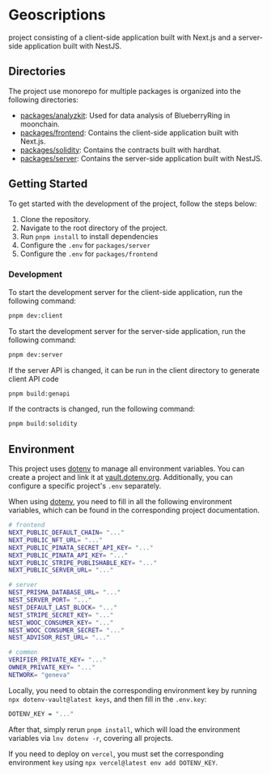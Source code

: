 # Geoscriptions

project consisting of a client-side application built with Next.js and a server-side application built with NestJS.

## Directories

The project use monorepo for multiple packages is organized into the following directories:

- [packages/analyzkit](/packages/analyzkit/):  Used for data analysis of BlueberryRing in moonchain.
- [packages/frontend](/packages//frontend/): Contains the client-side application built with Next.js.
- [packages/solidity](/packages/solidity/):  Contains the contracts built with hardhat.
- [packages/server](/packages/server):  Contains the server-side application built with NestJS.

## Getting Started

To get started with the development of the project, follow the steps below:

1. Clone the repository.
2. Navigate to the root directory of the project.
3. Run `pnpm install` to install dependencies
4. Configure the `.env` for `packages/server`
5. Configure the `.env` for `packages/frontend`

### Development

To start the development server for the client-side application, run the following command:

```sh
pnpm dev:client
```

To start the development server for the server-side application, run the following command:

```sh
pnpm dev:server
```

If the server API is changed, it can be run in the client directory to generate client API code

```sh
pnpm build:genapi
```

If the contracts is changed, run the following command:

```sh
pnpm build:solidity
```

## Environment

This project uses [dotenv](https://dotenvx.com/) to manage all environment variables. You can create a project and link it at [vault.dotenv.org](https://vault.dotenv.org/ui/ui1/project/new). Additionally, you can configure a specific project's `.env` separately.

When using [dotenv](https://dotenvx.com/), you need to fill in all the following environment variables, which can be found in the corresponding project documentation.

```sh
# frontend
NEXT_PUBLIC_DEFAULT_CHAIN= "..."
NEXT_PUBLIC_NFT_URL= "..."
NEXT_PUBLIC_PINATA_SECRET_API_KEY= "..."
NEXT_PUBLIC_PINATA_API_KEY= "..."
NEXT_PUBLIC_STRIPE_PUBLISHABLE_KEY= "..."
NEXT_PUBLIC_SERVER_URL= "..."

# server
NEST_PRISMA_DATABASE_URL= "..."
NEST_SERVER_PORT= "..."
NEST_DEFAULT_LAST_BLOCK= "..."
NEST_STRIPE_SECRET_KEY= "..."
NEST_WOOC_CONSUMER_KEY= "..."
NEST_WOOC_CONSUMER_SECRET= "..."
NEST_ADVISOR_REST_URL= "..."

# common
VERIFIER_PRIVATE_KEY= "..."
OWNER_PRIVATE_KEY= "..."
NETWORK= "geneva"
```

Locally, you need to obtain the corresponding environment key by running `npx dotenv-vault@latest keys`, and then fill in the `.env.key`:

```sh
DOTENV_KEY = "..."
```

After that, simply rerun `pnpm install`, which will load the environment variables via `lnv dotenv -r`, covering all projects.

If you need to deploy on `vercel`, you must set the corresponding environment `key` using `npx vercel@latest env add DOTENV_KEY`.
